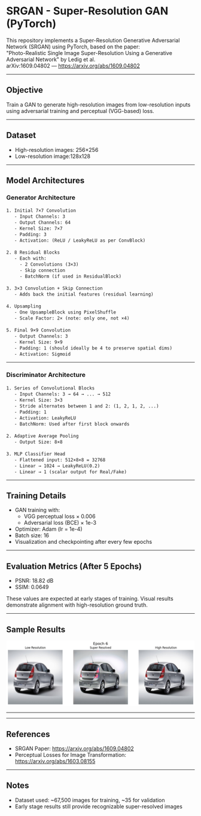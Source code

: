 # SRGAN - Super-Resolution GAN (PyTorch)

This repository implements a Super-Resolution Generative Adversarial Network (SRGAN) using PyTorch, based on the paper:  
"Photo-Realistic Single Image Super-Resolution Using a Generative Adversarial Network" by Ledig et al.  
arXiv:1609.04802 — https://arxiv.org/abs/1609.04802

---

## Objective

Train a GAN to generate high-resolution images from low-resolution inputs using adversarial training and perceptual (VGG-based) loss.

---

## Dataset

- High-resolution images: 256×256
- Low-resolution image:128x128

---

## Model Architectures

### Generator Architecture

```text
1. Initial 7×7 Convolution
   - Input Channels: 3
   - Output Channels: 64
   - Kernel Size: 7×7
   - Padding: 3
   - Activation: (ReLU / LeakyReLU as per ConvBlock)

2. 8 Residual Blocks
   - Each with:
     - 2 Convolutions (3×3)
     - Skip connection
     - BatchNorm (if used in ResidualBlock)

3. 3×3 Convolution + Skip Connection
   - Adds back the initial features (residual learning)

4. Upsampling
   - One UpsampleBlock using PixelShuffle
   - Scale Factor: 2× (note: only one, not ×4)

5. Final 9×9 Convolution
   - Output Channels: 3
   - Kernel Size: 9×9
   - Padding: 1 (should ideally be 4 to preserve spatial dims)
   - Activation: Sigmoid
```
---
### Discriminator Architecture
```text 
1. Series of Convolutional Blocks
   - Input Channels: 3 → 64 → ... → 512
   - Kernel Size: 3×3
   - Stride alternates between 1 and 2: (1, 2, 1, 2, ...)
   - Padding: 1
   - Activation: LeakyReLU
   - BatchNorm: Used after first block onwards

2. Adaptive Average Pooling
   - Output Size: 8×8

3. MLP Classifier Head
   - Flattened input: 512×8×8 = 32768
   - Linear → 1024 → LeakyReLU(0.2)
   - Linear → 1 (scalar output for Real/Fake)
```

---

## Training Details


- GAN training with:
  - VGG perceptual loss × 0.006
  - Adversarial loss (BCE) × 1e-3
- Optimizer: Adam (lr = 1e-4)
- Batch size: 16
- Visualization and checkpointing after every few epochs

---

## Evaluation Metrics (After 5 Epochs)

- PSNR: 18.82 dB
- SSIM: 0.0649

These values are expected at early stages of training. Visual results demonstrate alignment with high-resolution ground truth.

---

## Sample Results

![Example](output.png)

---

---

## References

- SRGAN Paper: https://arxiv.org/abs/1609.04802
- Perceptual Losses for Image Transformation: https://arxiv.org/abs/1603.08155

---

## Notes

- Dataset used: ~67,500 images for training, ~35 for validation
- Early stage results still provide recognizable super-resolved images
